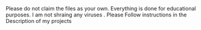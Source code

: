 Please do not claim the files as your own.
Everything is done for educational purposes.
I am not shraing any viruses .
Please Follow instructions in the Description of my projects
